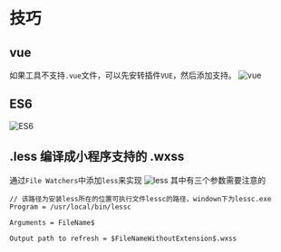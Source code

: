 # 技巧

## vue
如果工具不支持`.vue`文件，可以先安转插件`VUE`，然后添加支持。
![vue](http://qiniu.84dd.xyz/webStorm/vue.png!84dd)

## ES6
![ES6](http://qiniu.84dd.xyz/webStorm/es6.png!84dd)

## .less 编译成小程序支持的 .wxss
通过`File Watchers`中添加`less`来实现
![less](http://qiniu.84dd.xyz/webStorm/less.png!84dd)
其中有三个参数需要注意的
```
// 该路径为安装less所在的位置可执行文件lessc的路径，windown下为lessc.exe
Program = /usr/local/bin/lessc

Arguments = FileName$

Output path to refresh = $FileNameWithoutExtension$.wxss
```
 